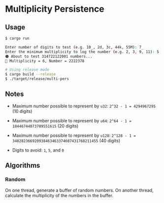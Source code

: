 # Multiplicity Persistence

## Usage

```bash
$ cargo run

Enter number of digits to test (e.g. 10_, 2d, 3c, 44k, 55M): 7_
Enter the minimum multiplicity to log the number (e.g. 2, 3, 9, 11): 5
🟠 About to test 314722122001 numbers...
🔵 Multiplicity = 6, Number = 2222378
```

```bash
# Using release mode
$ cargo build --release
$ ./target/release/multi-pers
```

## Notes

- Maximum number possible to represent by `u32`: `2^32 - 1 = 4294967295` (10 digits)
- Maximum number possible to represent by `u64`: `2^64 - 1 = 18446744073709551615` (20 digits)
- Maximum number possible to represent by `u128`: `2^128 - 1 = 340282366920938463463374607431768211455` (40 digits)

- Digits to avoid: `1`, `5`, and `0`

## Algorithms

### Random

On one thread, generate a buffer of random numbers.
On another thread, calculate the multiplicity of the numbers in the buffer.

